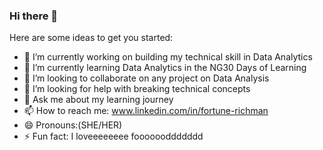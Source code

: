### Hi there 👋

Here are some ideas to get you started:

- 🔭 I’m currently working on building my technical skill in Data Analytics
- 🌱 I’m currently learning Data Analytics in the NG30 Days of Learning
- 👯 I’m looking to collaborate on any project on Data Analysis
- 🤔 I’m looking for help with breaking technical concepts
- 💬 Ask me about my learning journey
- 📫 How to reach me: www.linkedin.com/in/fortune-richman
- 😄 Pronouns:(SHE/HER)
- ⚡ Fun fact: I loveeeeeeee fooooooddddddd
